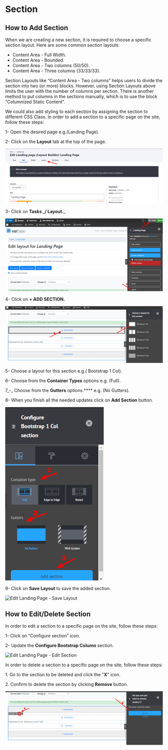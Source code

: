 # Section

## How to Add Section

When we are creating a new section, it is required to choose a specific section layout. Here are some common section layouts:&#x20;

* Content Area - Full Width.
* Content Area - Bounded.&#x20;
* Content Area - Two columns (50/50).
* Content Area - Three columns (33/33/33).

Section Layouts like “Content Area - Two columns” helps users to divide the section into two (or more) blocks. However, using Section Layouts above limits the user with the number of columns per section. There is another method to put columns in the sections manually, which is to use the block “Columnized Static Content”.

We could also add styling to each section by assigning the section to different CSS Class. In order to add a section to a specific page on the site, follow these steps:

1- Open the desired page e.g.(Landing Page).

2- Click on the **Layout** tab at the top of the page.

![Edit Landing Page - Layout Builder](<../../.gitbook/assets/Edit Landing page - Layout Builder.png>)

3- Click on **Tasks **_**/ Layout.**_

![Edit Landing Page - Tasks - Layout](<../../.gitbook/assets/Edit layout for Landing Page - Tasks - Layout.png>)

4- Click on **+ ADD SECTION.**

![Edit Landing Page - Add Section ](<../../.gitbook/assets/Edit layout for Landing Page - Add Section.png>)

5- Choose a layout for this section e.g.( Bootstrap 1 Col).

6- Choose from the **Container Types** options e.g. (Full).

7_-_ Choose from the **Gutters** options **** e.g. (No Gutters).

8- When you finish all the needed updates click on **Add Section** button.

![Edit Landing Page - Configure Bootstrap 1 Col section ](<../../.gitbook/assets/Edit layout for Landing Page - Configure Bootstrap 1 Col section.png>)

9- Click on **Save Layout** to save the added section.

![Edit Landing Page - Save Layout](<../../.gitbook/assets/Edit layout for Landing Page \_ Save Layout .png>)

## How to Edit/Delete Section

In order to edit a section to a specific page on the site, follow these steps:

1- Click on “Configure section” icon.

2- Update the **Configure Bootstrap Column** section.

![Edit Landing Page - Edit Section ](<../../.gitbook/assets/Edit layout for Landing Page \_ Edit Section.png>)

In order to delete a section to a specific page on the site, follow these steps:&#x20;

1\. Go to the section to be deleted and click the "**X**" icon.&#x20;

2\. Confirm to delete the section by clicking **Remove** button.

![Edit Landing Page - Remove Section ](<../../.gitbook/assets/image (52).png>)
